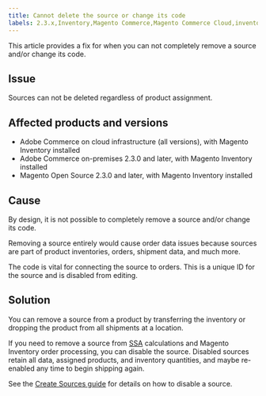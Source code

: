 ```yaml
---
title: Cannot delete the source or change its code
labels: 2.3.x,Inventory,Magento Commerce,Magento Commerce Cloud,inventory source,troubleshooting,Adobe Commerce,cloud infrastructure,on-premises
---
```


This article provides a fix for when you can not completely remove a source and/or change its code.

## Issue

Sources can not be deleted regardless of product assignment.

## Affected products and versions

* Adobe Commerce on cloud infrastructure (all versions), with Magento Inventory installed
* Adobe Commerce on-premises 2.3.0 and later, with Magento Inventory installed
* Magento Open Source 2.3.0 and later, with Magento Inventory installed

## Cause

By design, it is not possible to completely remove a source and/or change its code.

Removing a source entirely would cause order data issues because sources are part of product inventories, orders, shipment data, and much more.

The code is vital for connecting the source to orders. This is a unique ID for the source and is disabled from editing.

## Solution

You can remove a source from a product by transferring the inventory or dropping the product from all shipments at a location.

If you need to remove a source from [SSA](https://devdocs.magento.com/guides/v2.3/inventory/source-selection-algorithms.html) calculations and Magento Inventory order processing, you can disable the source. Disabled sources retain all data, assigned products, and inventory quantities, and maybe re-enabled any time to begin shipping again.

See the [Create Sources guide](https://github.com/magento/inventory/wiki/Create-Sources#disable-sources) for details on how to disable a source.
